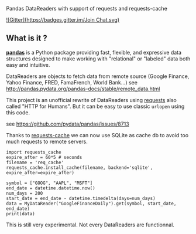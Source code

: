 Pandas DataReaders with support of requests and requests-cache

[![Gitter](https://badges.gitter.im/Join Chat.svg)](https://gitter.im/femtotrader/pandas_datareaders?utm_source=badge&utm_medium=badge&utm_campaign=pr-badge&utm_content=badge)

## What is it ?
[**pandas**](http://pandas.pydata.org/) is a Python package providing fast, flexible, and expressive data
structures designed to make working with "relational" or "labeled" data both
easy and intuitive.

DataReaders are objects to fetch data from remote source (Google Finance, Yahoo Finance, FRED, FamaFrench, World Bank...)
see http://pandas.pydata.org/pandas-docs/stable/remote_data.html

This project is an unofficial rewrite of DataReaders using [requests](http://www.python-requests.org/) also called "HTTP for Humans". But it can be easy to use classic `urlopen` using this code.

see https://github.com/pydata/pandas/issues/8713

Thanks to [requests-cache](https://readthedocs.org/projects/requests-cache/) we can now use SQLite as cache db to avoid too much requests to remote servers.

    import requests_cache
    expire_after = 60*5 # seconds
    filename = 'req_cache'
    requests_cache.install_cache(filename, backend='sqlite', expire_after=expire_after)
    
    symbol = ["GOOG", "AAPL", "MSFT"]
    end_date = datetime.datetime.now()
    num_days = 200
    start_date = end_date - datetime.timedelta(days=num_days)
    data = MyDataReader("GoogleFinanceDaily").get(symbol, start_date, end_date)
    print(data)

This is still very experimental. Not every DataReaders are functionnal.
